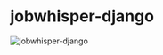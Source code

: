 # jobwhisper-django

![jobwhisper-django](https://github.com/woojuulee/jobwhisper-django/assets/149343932/d926bb4b-4812-4e67-933d-c849bb541110)
